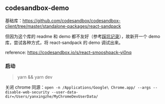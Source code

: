 ## codesandbox-demo

基础库：https://github.com/codesandbox/codesandbox-client/tree/master/standalone-packages/react-sandpack

但因为这个库的 readme 和 demo 都不友好（参考[踩坑记录](https://github.com/codesandbox/codesandbox-client/issues/3489)），故新开一个 demo 库，尝试各种方式，将 react-sandpack 的 demo 调试出来。

reference: https://codesandbox.io/s/react-smooshpack-yi0nq

### 启动

> yarn && yarn dev

关闭 chrome 同源：`open -n /Applications/Google\ Chrome.app/ --args --disable-web-security --user-data-dir=/Users/yanxingzhe/MyChromeDevUserData/`
